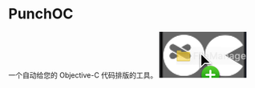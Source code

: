 # PunchOC
一个自动给您的 Objective-C 代码排版的工具。
<img src="https://github.com/icefirewang/PunchOC/blob/master/pull.png" width ="174" height="92" align=right/>

